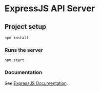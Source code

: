 # ExpressJS API Server

## Project setup
```
npm install
```

### Runs the server
```
npm start
```

### Documentation
See [ExpressJS Documentation](https://expressjs.com/en/starter/installing.html).
